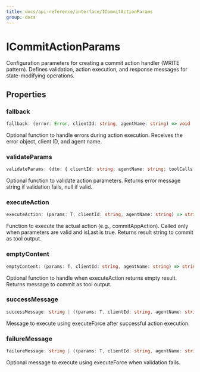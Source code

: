 ```yaml
---
title: docs/api-reference/interface/ICommitActionParams
group: docs
---
```


# ICommitActionParams

Configuration parameters for creating a commit action handler (WRITE pattern).
Defines validation, action execution, and response messages for state-modifying operations.

## Properties

### fallback

```ts
fallback: (error: Error, clientId: string, agentName: string) => void
```

Optional function to handle errors during action execution.
Receives the error object, client ID, and agent name.

### validateParams

```ts
validateParams: (dto: { clientId: string; agentName: string; toolCalls: IToolCall[]; params: T; }) => string | Promise<string>
```

Optional function to validate action parameters.
Returns error message string if validation fails, null if valid.

### executeAction

```ts
executeAction: (params: T, clientId: string, agentName: string) => string | Promise<string>
```

Function to execute the actual action (e.g., commitAppAction).
Called only when parameters are valid and isLast is true.
Returns result string to commit as tool output.

### emptyContent

```ts
emptyContent: (params: T, clientId: string, agentName: string) => string | Promise<string>
```

Optional function to handle when executeAction returns empty result.
Returns message to commit as tool output.

### successMessage

```ts
successMessage: string | ((params: T, clientId: string, agentName: string) => string | Promise<string>)
```

Message to execute using executeForce after successful action execution.

### failureMessage

```ts
failureMessage: string | ((params: T, clientId: string, agentName: string) => string | Promise<string>)
```

Optional message to execute using executeForce when validation fails.
